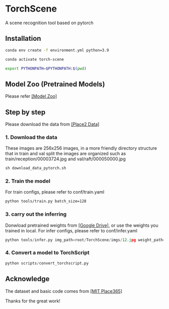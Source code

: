 # TorchScene

A scene recognition tool based on pytorch

## Installation

```bash
conda env create -f environment.yml python=3.9

conda activate torch-scene

export PYTHONPATH=$PYTHONPATH:$(pwd)
```

## Model Zoo (Pretrained Models)

Please refer [[Model Zoo]](model_zoo.md)

## Step by step

Please download the data from [[Place2 Data]](http://places2.csail.mit.edu/download.html)


### 1. Download the data

These images are 256x256 images, in a more friendly directory structure that in train and val split the images are organized such as train/reception/00003724.jpg and val/raft/000050000.jpg

```python
sh download_data_pytorch.sh
```

### 2. Train the model
For train configs, please refer to conf/train.yaml 
```bash
python tools/train.py batch_size=128
```


### 3. carry out the inferring

Donwload pretrained weights from [[Google Drive]](https://drive.google.com/drive/folders/1NbV3NZlgbqnLSd9zwZoz8kFpNQjUYolT?usp=sharing), or use the weights you trained in local.
For infer configs, please refer to conf/infer.yaml 
```python
python tools/infer.py img_path=root/TorchScene/imgs/12.jpg weight_path=root/TorchScene/checkpoints/vision_transformer1654506720.0398195.ckpt
```

### 4. Convert a model to TorchScript

```python
python scripts/convert_torchscript.py
```

## Acknowledge

The dataset and basic code comes from [[MIT Place365]](https://github.com/CSAILVision/places365)

Thanks for the great work!
